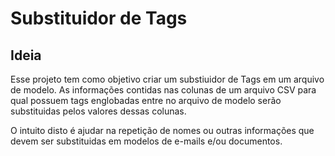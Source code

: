 # Substituidor de Tags

## Ideia

Esse projeto tem como objetivo criar um substiuidor de Tags em um arquivo de modelo. As informações contidas nas colunas de um arquivo CSV para qual possuem tags englobadas entre <tag> no arquivo de modelo serão substituidas pelos valores dessas colunas.
  
O intuito disto é ajudar na repetição de nomes ou outras informações que devem ser substituidas em modelos de e-mails e/ou documentos.
